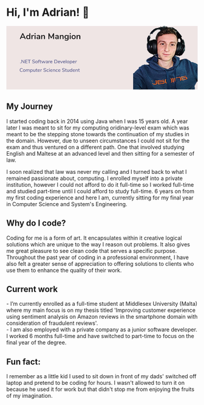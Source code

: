 ### <h1>Hi, I'm Adrian! 👋 </h1>

![Profile Card](https://github.com/adrianmangion/adrianmangion/blob/main/Profile%20Card.jpg?raw=true)

<h2>My Journey</h2>

I started coding back in 2014 using Java when I was 15 years old. A year later I was meant to sit for my computing oridinary-level exam which was meant to be the stepping stone towards the continuation of my studies in the domain. However, due to unseen circumstances I could not sit for the exam and thus ventured on a different path. One that involved studying English and Maltese at an advanced level and then sitting for a semester of law. 

I soon realized that law was never my calling and I turned back to what I remained passionate about, computing. I enrolled myself into a private institution, however I could not afford to do it full-time so I worked full-time and studied part-time until I could afford to study full-time. 6 years on from my first coding experience and here I am, currently sitting for my final year in Computer Science and System's Engineering. 

<h2>Why do I code?</h2>

Coding for me is a form of art. It encapsulates within it creative logical solutions which are unique to the way I reason out problems. It also gives me great pleasure to see clean code that serves a specific purpose. Throughout the past year of coding in a professional environment, I have also felt a greater sense of appreciation to offering solutions to clients who use them to enhance the quality of their work.

<h2>Current work</h2>
- I’m currently enrolled as a full-time student at Middlesex University (Malta) where my main focus is on my thesis titled 'Improving customer experience using sentiment analysis on Amazon reviews in the smartphone domain with consideration of fraudulent reviews'. <br/>
- I am also employed with a private company as a junior software developer. I worked 6 months full-time and have switched to part-time to focus on the final year of the degree.

<h2>Fun fact:</h2>
I remember as a little kid I used to sit down in front of my dads' switched off laptop and pretend to be coding for hours. I wasn't allowed to turn it on because he used it for work but that didn't stop me from enjoying the fruits of my imagination. 
